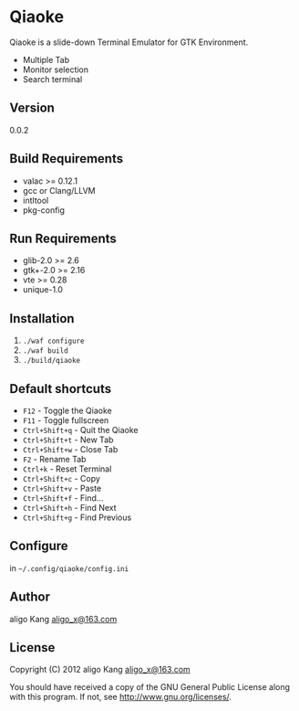 Qiaoke
=========
Qiaoke is a slide-down Terminal Emulator for GTK Environment.

  - Multiple Tab
  - Monitor selection
  - Search terminal

Version
-
0.0.2

Build Requirements
-
 * valac >= 0.12.1
 * gcc or Clang/LLVM
 * intltool
 * pkg-config

Run Requirements
-
 * glib-2.0 >= 2.6
 * gtk+-2.0 >= 2.16
 * vte >= 0.28
 * unique-1.0

Installation
-
1. `./waf configure`
2. `./waf build`
3. `./build/qiaoke`

Default shortcuts
-
 * `F12` - Toggle the Qiaoke
 * `F11` - Toggle fullscreen
 * `Ctrl+Shift+q` - Quit the Qiaoke
 * `Ctrl+Shift+t` - New Tab
 * `Ctrl+Shift+w` - Close Tab
 * `F2` - Rename Tab
 * `Ctrl+k` - Reset Terminal
 * `Ctrl+Shift+c` - Copy
 * `Ctrl+Shift+v` - Paste
 * `Ctrl+Shift+f` - Find...
 * `Ctrl+Shift+h` - Find Next
 * `Ctrl+Shift+g` - Find Previous

Configure
-
in `~/.config/qiaoke/config.ini`

Author
-
aligo Kang <aligo_x@163.com>

License
-
Copyright (C) 2012 aligo Kang <aligo_x@163.com>

You should have received a copy of the GNU General Public License along with this program. If not, see http://www.gnu.org/licenses/.